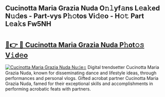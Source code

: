 ## Cucinotta Maria Grazia Nuda O𝚗𝚕yf𝚊ns L𝚎a𝚔ed N𝚞𝚍es - Part-vys P𝚑𝚘tos Vi𝚍𝚎o - H𝚘𝚝 Part L𝚎a𝚔s Fw5NH

# <h2><a href="http://kf5vco6.oniu.top/?m=Cucinotta+Maria+Grazia+Nuda">🔗👉 🔴 Cucinotta Maria Grazia Nuda P𝚑ot𝚘𝚜 V𝚒d𝚎o</a></h2>

[![Cucinotta Maria Grazia Nuda Nu𝚍e𝚜](https://i.imgur.com/0qMVB7G.gif)](http://kf5vco6.oniu.top/?m=Cucinotta+Maria+Grazia+Nuda)
Digital trendsetter Cucinotta Maria Grazia Nuda, known for disseminating dance and lifestyle ideas, through performances and personal vlogs. Gifted acrobat partner Cucinotta Maria Grazia Nuda, famed for their exceptional skills and accomplishments in performing acrobatic feats with partners.  
